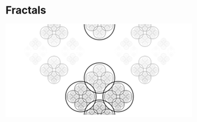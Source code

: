 # Fractals
![Quad_Circles_Fractal](https://github.com/JeromeWynne/Fractals/blob/master/circles_k.png)

